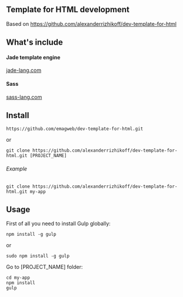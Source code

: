 ## Template for HTML development

Based on https://github.com/alexanderrizhikoff/dev-template-for-html

## What's include
#### Jade template engine
[jade-lang.com](http://jade-lang.com/)
#### Sass
[sass-lang.com](http://sass-lang.com/)

## Install

```
https://github.com/emagweb/dev-template-for-html.git 
```

or

```
git clone https://github.com/alexanderrizhikoff/dev-template-for-html.git [PROJECT_NAME]
```

###### Example
```
git clone https://github.com/alexanderrizhikoff/dev-template-for-html.git my-app
```


## Usage

First of all you need to install Gulp globally:
```
npm install -g gulp
```
or
```
sudo npm install -g gulp
```

Go to [PROJECT_NAME] folder:

```
cd my-app
npm install
gulp
```